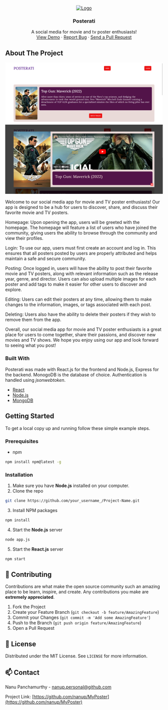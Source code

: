 <!-- PROJECT LOGO -->
<br />
<p align="center">
  <a href="https://github.com/nanup/MyPoster/">
    <img src="frontend\public\favicon.ico" alt="Logo" width="80" height="80">
  </a>

  <h3 align="center">Posterati</h3>

  <p align="center">
    A social media for movie and tv poster enthusiasts!
    <br />
    <a href="https://posterati.vercel.app/">View Demo</a>
    ·
    <a href="https://github.com/nanup/MyPoster/issues">Report Bug</a>
    ·
    <a href="https://github.com/nanup/MyPoster/pulls">Send a Pull Request</a>
  </p>
</p>

<!-- ABOUT THE PROJECT -->

## About The Project

<img src="https://github.com/nanup/MyPoster/blob/master/media/Posterati-posters.png?raw=true" alt="Posterati Posters">
<img src="https://github.com/nanup/MyPoster/blob/master/media/Posterati-trailer.png?raw=true" alt="Posterati Trailer">

Welcome to our social media app for movie and TV poster enthusiasts! Our app is designed to be a hub for users to discover, share, and discuss their favorite movie and TV posters.

Homepage:
Upon opening the app, users will be greeted with the homepage. The homepage will feature a list of users who have joined the community, giving users the ability to browse through the community and view their profiles.

Login:
To use our app, users must first create an account and log in. This ensures that all posters posted by users are properly attributed and helps maintain a safe and secure community.

Posting:
Once logged in, users will have the ability to post their favorite movie and TV posters, along with relevant information such as the release year, genre, and director. Users can also upload multiple images for each poster and add tags to make it easier for other users to discover and explore.

Editing:
Users can edit their posters at any time, allowing them to make changes to the information, images, or tags associated with each post.

Deleting:
Users also have the ability to delete their posters if they wish to remove them from the app.

Overall, our social media app for movie and TV poster enthusiasts is a great place for users to come together, share their passions, and discover new movies and TV shows. We hope you enjoy using our app and look forward to seeing what you post!

### Built With

Posterati was made with React.js for the frontend and Node.js, Express for the backend. MonogoDB is the database of choice. Authentication is handled using <i>jsonwebtoken</i>.

- [React](https://react.dev/)
- [Node.js](https://nodejs.org/en)
- [MongoDB](https://www.mongodb.com/)

<!-- GETTING STARTED -->

## Getting Started

To get a local copy up and running follow these simple example steps.

### Prerequisites

- npm

```sh
npm install npm@latest -g
```

### Installation

1. Make sure you have <b>Node.js</b> installed on your computer.
2. Clone the repo

```sh
git clone https://github.com/your_username_/Project-Name.git
```

3. Install NPM packages

```sh
npm install
```

4. Start the <b>Node.js</b> server

```sh
node app.js
```

5. Start the <b>React.js</b> server

```sh
npm start
```

<!-- CONTRIBUTING -->

## 🤝 Contributing

Contributions are what make the open source community such an amazing place to be learn, inspire, and create. Any contributions you make are **extremely appreciated**.

1. Fork the Project
2. Create your Feature Branch (`git checkout -b feature/AmazingFeature`)
3. Commit your Changes (`git commit -m 'Add some AmazingFeature'`)
4. Push to the Branch (`git push origin feature/AmazingFeature`)
5. Open a Pull Request

<!-- LICENSE -->

## 📝 License

Distributed under the MIT License. See `LICENSE` for more information.

<!-- CONTACT -->

## 📫 Contact

Nanu Panchamurthy - nanup.personal@github.com

Project Link: [https://github.com/nanup/MyPoster](https://github.com/nanup/MyPoster)
